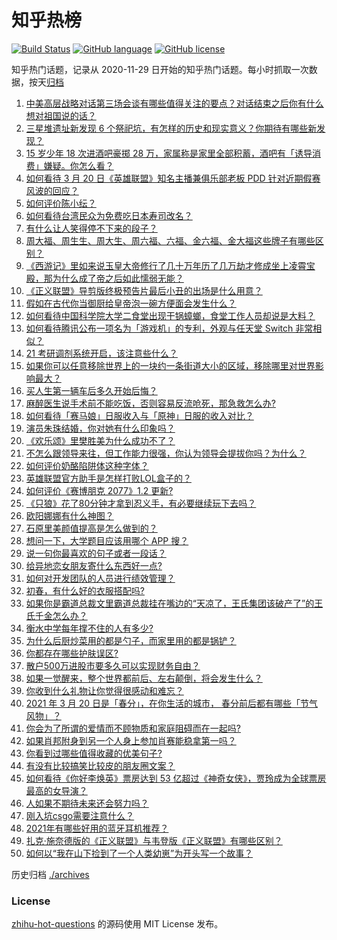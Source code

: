 # 知乎热榜
[![Build Status](https://github.com/ToWeLong/zhihu-hot-questions/workflows/CI/badge.svg)](https://github.com/ToWeLong/zhihu-hot-questions/actions)
[![GitHub language](https://img.shields.io/badge/language-golang-orange.svg)](https://golang.org/)
[![GitHub license](https://img.shields.io/github/license/ToWeLong/zhihu-hot-questions)](https://github.com/ToWeLong/zhihu-hot-questions/blob/main/LICENSE)

知乎热门话题，记录从 2020-11-29 日开始的知乎热门话题。每小时抓取一次数据，按天[归档](./archives)

<!-- BEGIN -->

1. [中美高层战略对话第三场会谈有哪些值得关注的要点？对话结束之后你有什么想对祖国说的话？](https://www.zhihu.com/question/450288982)
1. [三星堆遗址新发现 6 个祭祀坑，有怎样的历史和现实意义？你期待有哪些新发现？](https://www.zhihu.com/question/450138202)
1. [15 岁少年 18 次进酒吧豪掷 28 万，家属称是家里全部积蓄，酒吧有「诱导消费」嫌疑。你怎么看？](https://www.zhihu.com/question/450132745)
1. [如何看待 3 月 20 日《英雄联盟》知名主播兼俱乐部老板 PDD 针对近期假赛风波的回应？](https://www.zhihu.com/question/450300736)
1. [如何评价陈小纭？](https://www.zhihu.com/question/301856741)
1. [如何看待台湾民众为免费吃日本寿司改名？](https://www.zhihu.com/question/450021345)
1. [有什么让人笑得停不下来的段子？](https://www.zhihu.com/question/442478358)
1. [周大福、周生生、周大生、周六福、六福、金六福、金大福这些牌子有哪些区别？](https://www.zhihu.com/question/32209352)
1. [《西游记》里如来说玉皇大帝修行了几十万年历了几万劫才修成坐上凌霄宝殿，那为什么成了帝之后如此懦弱无能？](https://www.zhihu.com/question/21542039)
1. [《正义联盟》导剪版终极预告片最后小丑的出场是什么用意？](https://www.zhihu.com/question/444463550)
1. [假如在古代你当御厨给皇帝泡一碗方便面会发生什么？](https://www.zhihu.com/question/396487713)
1. [如何看待中国科学院大学二食堂出现干锅蟑螂，食堂工作人员却说是大料？](https://www.zhihu.com/question/450208993)
1. [如何看待腾讯公布一项名为「游戏机」的专利，外观与任天堂 Switch 非常相似？](https://www.zhihu.com/question/450180212)
1. [21 考研调剂系统开启，该注意些什么？](https://www.zhihu.com/question/449377820)
1. [如果你可以任意移除世界上的一块约一条街道大小的区域，移除哪里对世界影响最大？](https://www.zhihu.com/question/442291526)
1. [买人生第一辆车后多久开始后悔？](https://www.zhihu.com/question/354985985)
1. [麻醉医生说手术前不能吃饭，否则容易反流呛死，那急救怎么办?](https://www.zhihu.com/question/446657925)
1. [如何看待「赛马娘」日服收入与「原神」日服的收入对比？](https://www.zhihu.com/question/449984351)
1. [演员朱珠结婚，你对她有什么印象吗？](https://www.zhihu.com/question/450031458)
1. [《欢乐颂》里樊胜美为什么成功不了？](https://www.zhihu.com/question/44713226)
1. [不怎么跟领导来往，但工作能力很强，你认为领导会提拔你吗？为什么？](https://www.zhihu.com/question/365265081)
1. [如何评价奶酪陷阱体这种字体？](https://www.zhihu.com/question/444715076)
1. [英雄联盟官方助手是怎样打败LOL盒子的？](https://www.zhihu.com/question/28028374)
1. [如何评价《赛博朋克 2077》1.2 更新?](https://www.zhihu.com/question/450288314)
1. [《只狼》花了80分钟才拿到忍义手，有必要继续玩下去吗？](https://www.zhihu.com/question/387327286)
1. [欧阳娜娜有什么神图？](https://www.zhihu.com/question/323285274)
1. [石原里美颜值提高是怎么做到的？](https://www.zhihu.com/question/49485727)
1. [想问一下，大学题目应该用哪个 APP 搜？](https://www.zhihu.com/question/298200477)
1. [说一句你最喜欢的句子或者一段话？](https://www.zhihu.com/question/448618978)
1. [给异地恋女朋友寄什么东西好一点?](https://www.zhihu.com/question/376029422)
1. [如何对开发团队的人员进行绩效管理？](https://www.zhihu.com/question/19995922)
1. [初春，有什么好的衣服搭配吗?](https://www.zhihu.com/question/378937840)
1. [如果你是霸道总裁文里霸道总裁挂在嘴边的“天凉了，王氏集团该破产了”的王氏千金怎么办？](https://www.zhihu.com/question/408494360)
1. [衡水中学每年撑不住的人有多少?](https://www.zhihu.com/question/398309980)
1. [为什么后厨炒菜用的都是勺子，而家里用的都是锅铲？](https://www.zhihu.com/question/449212284)
1. [你都存在哪些护肤误区?](https://www.zhihu.com/question/439440398)
1. [散户500万进股市要多久可以实现财务自由？](https://www.zhihu.com/question/449246881)
1. [如果一觉醒来，整个世界都前后、左右颠倒，将会发生什么？](https://www.zhihu.com/question/450236439)
1. [你收到什么礼物让你觉得很感动和难忘？](https://www.zhihu.com/question/292505932)
1. [2021 年 3 月 20 日是「春分」，在你生活的城市， 春分前后都有哪些「节气风物」？](https://www.zhihu.com/question/450292798)
1. [你会为了所谓的爱情而不顾物质和家庭阻碍而在一起吗?](https://www.zhihu.com/question/446418522)
1. [如果肖邦附身到另一个人身上参加肖赛能稳拿第一吗？](https://www.zhihu.com/question/447861925)
1. [你看到过哪些值得收藏的优美句子?](https://www.zhihu.com/question/445888693)
1. [有没有比较搞笑比较皮的朋友圈文案？](https://www.zhihu.com/question/448766545)
1. [如何看待《你好李焕英》票房达到 53 亿超过《神奇女侠》，贾玲成为全球票房最高的女导演？](https://www.zhihu.com/question/450310955)
1. [人如果不期待未来还会努力吗？](https://www.zhihu.com/question/449544374)
1. [刚入坑csgo需要注意什么？](https://www.zhihu.com/question/393252075)
1. [2021年有哪些好用的蓝牙耳机推荐？](https://www.zhihu.com/question/430697643)
1. [扎克·施奈德版的《正义联盟》与韦登版《正义联盟》有哪些区别？](https://www.zhihu.com/question/449872864)
1. [如何以“我在山下捡到了一个人类幼崽”为开头写一个故事？](https://www.zhihu.com/question/442497261)

<!-- END -->

历史归档 [./archives](./archives)


### License
[zhihu-hot-questions](https://github.com/towelong/zhihu-hot-questions) 的源码使用 MIT License 发布。